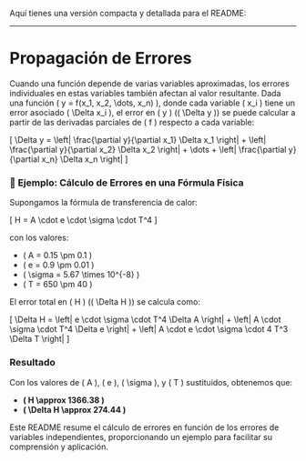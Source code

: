 Aquí tienes una versión compacta y detallada para el README:

---

# Propagación de Errores 

Cuando una función depende de varias variables aproximadas, los errores individuales en estas variables también afectan al valor resultante. Dada una función \( y = f(x_1, x_2, \dots, x_n) \), donde cada variable \( x_i \) tiene un error asociado \( \Delta x_i \), el error en \( y \) (\( \Delta y \)) se puede calcular a partir de las derivadas parciales de \( f \) respecto a cada variable:

\[
\Delta y = \left| \frac{\partial y}{\partial x_1} \Delta x_1 \right| + \left| \frac{\partial y}{\partial x_2} \Delta x_2 \right| + \dots + \left| \frac{\partial y}{\partial x_n} \Delta x_n \right|
\]

### 🎯 Ejemplo: Cálculo de Errores en una Fórmula Física

Supongamos la fórmula de transferencia de calor:

\[
H = A \cdot e \cdot \sigma \cdot T^4
\]

con los valores:
- \( A = 0.15 \pm 0.1 \)
- \( e = 0.9 \pm 0.01 \)
- \( \sigma = 5.67 \times 10^{-8} \)
- \( T = 650 \pm 40 \)

El error total en \( H \) (\( \Delta H \)) se calcula como:

\[
\Delta H = \left| e \cdot \sigma \cdot T^4 \Delta A \right| + \left| A \cdot \sigma \cdot T^4 \Delta e \right| + \left| A \cdot e \cdot \sigma \cdot 4 T^3 \Delta T \right|
\]

### Resultado

Con los valores de \( A \), \( e \), \( \sigma \), y \( T \) sustituidos, obtenemos que:
- **\( H \approx 1366.38 \)**
- **\( \Delta H \approx 274.44 \)**

Este README resume el cálculo de errores en función de los errores de variables independientes, proporcionando un ejemplo para facilitar su comprensión y aplicación.
